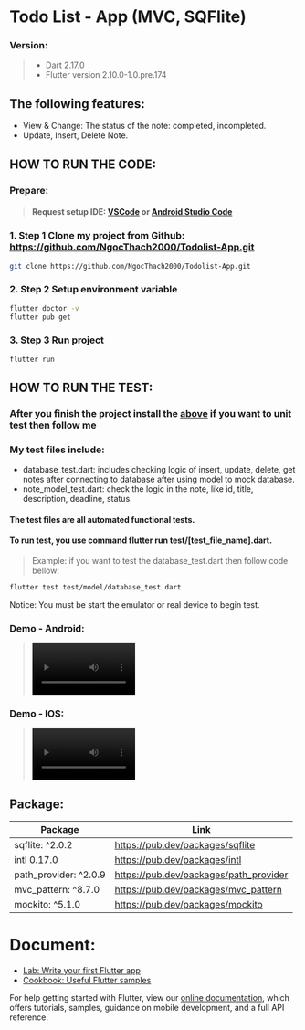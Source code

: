# Todo List - App (MVC, SQFlite)

### Version: 
> - Dart 2.17.0
> - Flutter version 2.10.0-1.0.pre.174 


## The following features:
  - View & Change: The status of the note: completed, incompleted.
  - Update, Insert, Delete Note.


## HOW TO RUN THE CODE: 
### Prepare: 
> #### Request setup IDE: [VSCode](https://code.visualstudio.com) or [Android Studio Code](https://developer.android.com/studio)
### 1.  Step 1 Clone my project from Github: https://github.com/NgocThach2000/Todolist-App.git
```sh
git clone https://github.com/NgocThach2000/Todolist-App.git
```
### 2.  Step 2 Setup environment variable 
```sh
flutter doctor -v
flutter pub get
```
### 3.  Step 3 Run project 
```sh
flutter run
```

## HOW TO RUN THE TEST: 
### After you finish the project install the [above](https://github.com/NgocThach2000/Todolist-App/edit/main/README.md#how-to-run-the-code) if you want to unit test then follow me

### My test files include:
- database_test.dart: includes checking logic of insert, update, delete, get notes after connecting to database after using model to mock database.
- note_model_test.dart: check the logic in the note, like id, title, description, deadline, status.

#### The test files are all automated functional tests.
#### To run test, you use command flutter run test/[test_file_name].dart. 
> Example: if you want to test the database_test.dart then follow code bellow:
```sh
flutter test test/model/database_test.dart
```

Notice: You must be start the emulator or real device to begin test.

### Demo - Android:
> <video src='https://user-images.githubusercontent.com/63405663/154407934-188b087e-3107-4711-8f97-9419ec4183cc.mp4' width=180/>

### Demo - IOS:
> <video src='https://user-images.githubusercontent.com/63405663/154418660-9ada37e6-a03d-47a3-a325-f22079146bab.mov' width=180/>


## Package: 
| Package | Link |
| ------ | ------ |
| sqflite: ^2.0.2 | https://pub.dev/packages/sqflite |
| intl 0.17.0 | https://pub.dev/packages/intl |
| path_provider: ^2.0.9 | https://pub.dev/packages/path_provider |
| mvc_pattern: ^8.7.0 | https://pub.dev/packages/mvc_pattern |
|   mockito: ^5.1.0 | https://pub.dev/packages/mockito |

# Document:

- [Lab: Write your first Flutter app](https://flutter.dev/docs/get-started/codelab)
- [Cookbook: Useful Flutter samples](https://flutter.dev/docs/cookbook)

For help getting started with Flutter, view our
[online documentation](https://flutter.dev/docs), which offers tutorials,
samples, guidance on mobile development, and a full API reference.

